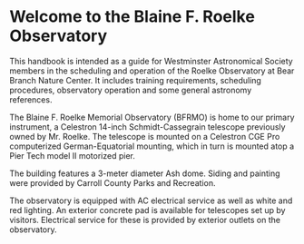 # Welcome to the Blaine F. Roelke Observatory

This handbook is intended as a guide for Westminster Astronomical Society
members in the scheduling and operation of the Roelke Observatory at Bear
Branch Nature Center. It includes training requirements, scheduling procedures,
observatory operation and some general astronomy references.

The Blaine F. Roelke Memorial Observatory (BFRMO) is home to our primary
instrument, a Celestron 14-inch Schmidt-Cassegrain telescope previously owned
by Mr. Roelke. The telescope is mounted on a Celestron CGE Pro computerized
German-Equatorial mounting, which in turn is mounted atop a Pier Tech model II
motorized pier.

The building features a 3-meter diameter Ash dome. Siding and painting were
provided by Carroll County Parks and Recreation.

The observatory is equipped with AC electrical service as well as white and red
lighting. An exterior concrete pad is available for telescopes set up by
visitors. Electrical service for these is provided by exterior outlets on the
observatory.

```{tableofcontents}
```
